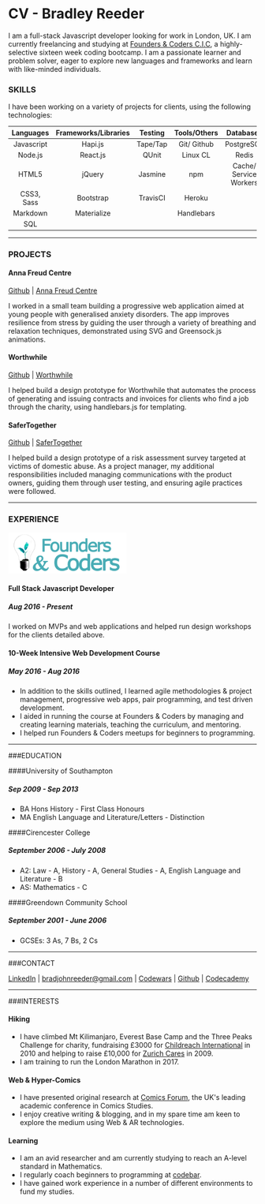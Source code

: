 # CV - Bradley Reeder

I am a full-stack Javascript developer looking for work in London, UK. I am currently freelancing and studying at [Founders & Coders C.I.C](http://www.foundersandcoders.com/), a highly-selective sixteen week coding bootcamp. I am a passionate learner and problem solver, eager to explore new languages and frameworks and learn with like-minded individuals.

### SKILLS

I have been working on a variety of projects for clients, using the following technologies:

| Languages | Frameworks/Libraries | Testing   | Tools/Others | Databases |
|:---------:|:--------------------:|:---------:|:------------:|:---------:|
| Javascript| Hapi.js              | Tape/Tap  | Git/ Github          | PostgreSQL|
| Node.js   | React.js             | QUnit     | Linux CL          | Redis   |
| HTML5     | jQuery          | Jasmine     | npm | Cache/ Service Workers | 
| CSS3, Sass     | Bootstrap              |   TravisCI    | Heroku  | |
| Markdown       | Materialize        |   | Handlebars    | |
| SQL | | | | |

---

### PROJECTS

#### Anna Freud Centre

[Github](https://github.com/CYPIAPT-LNDSE/breathing-with-kitty) | [Anna Freud Centre](http://www.annafreud.org/)

I worked in a small team building a progressive web application aimed at young people with generalised anxiety disorders. The app improves resilience from stress by guiding the user through a variety of breathing and relaxation techniques, demonstrated using SVG and Greensock.js animations. 

#### Worthwhile

[Github](https://github.com/worthwhile-charity/hack-day) | [Worthwhile](http://www.worthwhile.org.uk/)

I helped build a design prototype for Worthwhile that automates the process of generating and issuing contracts and invoices for clients who find a job through the charity, using handlebars.js for templating.

#### SaferTogether

[Github](https://github.com/saferTogether/saferTogether) | [SaferTogether](http://safertogether.org.uk/)

I helped build a design prototype of a risk assessment survey targeted at victims of domestic abuse. As a project manager, my additional responsibilities included managing communications with the product owners, guiding them through user testing, and ensuring agile practices were followed.

---

### EXPERIENCE

<img src="https://github.com/Neats29/CV/blob/master/experience/fac.png" width="240">

#### Full Stack Javascript Developer 
##### Aug 2016 - Present

I worked on MVPs and web applications and helped run design workshops for the clients detailed above.

#### 10-Week Intensive Web Development Course
##### May 2016 - Aug 2016

- In addition to the skills outlined, I learned agile methodologies & project management, progressive web apps, pair programming, and test driven development.
- I aided in running the course at Founders & Coders by managing and creating learning materials, teaching the curriculum, and mentoring.
- I helped run Founders & Coders meetups for beginners to programming.

---

###EDUCATION

####University of Southampton 
##### Sep 2009 - Sep 2013
- BA Hons History - First Class Honours
- MA English Language and Literature/Letters - Distinction

####Cirencester College
##### September 2006 - July 2008
- A2: Law - A, History - A, General Studies - A, English Language and Literature - B
- AS: Mathematics - C

####Greendown Community School
##### September 2001 - June 2006
- GCSEs: 3 As, 7 Bs, 2 Cs

---
###CONTACT

[LinkedIn](https://uk.linkedin.com/in/bradley-reeder-246623119) | [bradjohnreeder@gmail.com](mailto:bradjohnreeder@gmail.com) |
[Codewars](https://www.codewars.com/users/Aquila) | [Github](https://github.com/bradreeder) | [Codecademy](https://www.codecademy.com/brad.reeder)

---

###INTERESTS

#### Hiking
- I have climbed Mt Kilimanjaro, Everest Base Camp and the Three Peaks Challenge for charity, fundraising £3000 for [Childreach International](https://www.childreach.org.uk/) in 2010 and helping to raise £10,000 for [Zurich Cares](https://www.zurich.co.uk/zurichcommunitytrust/who-we-help/partners-and-programmes/) in 2009.
- I am training to run the London Marathon in 2017.

#### Web & Hyper-Comics 
- I have presented original research at [Comics Forum](https://comicsforum.org/), the UK's leading academic conference in Comics Studies. 
- I enjoy creative writing & blogging, and in my spare time am keen to explore the medium using Web & AR technologies.

#### Learning
- I am an avid researcher and am currently studying to reach an A-level standard in Mathematics.
- I regularly coach beginners to programming at [codebar](https://codebar.io/).
- I have gained work experience in a number of different environments to fund my studies.
